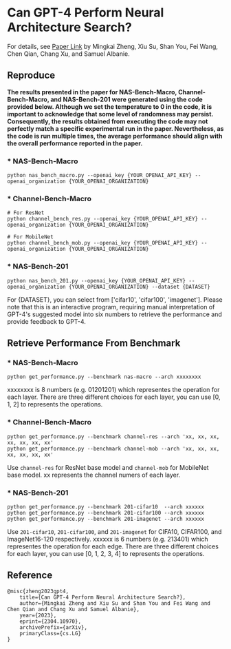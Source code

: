 # Can GPT-4 Perform Neural Architecture Search?

For details, see [Paper Link](https://arxiv.org/pdf/2304.10970.pdf) by Mingkai Zheng, Xiu Su, Shan You, Fei Wang, Chen Qian, Chang Xu, and Samuel Albanie.

## Reproduce
**The results presented in the paper for NAS-Bench-Macro, Channel-Bench-Macro, and NAS-Bench-201 were generated using the code provided below. Although we set the temperature to 0 in the code, it is important to acknowledge that some level of randomness may persist. Consequently, the results obtained from executing the code may not perfectly match a specific experimental run in the paper. Nevertheless, as the code is run multiple times, the average performance should align with the overall performance reported in the paper.**

### * NAS-Bench-Macro 
```
python nas_bench_macro.py --openai_key {YOUR_OPENAI_API_KEY} --openai_organization {YOUR_OPENAI_ORGANIZATION}
```

### * Channel-Bench-Macro 
```
# For ResNet
python channel_bench_res.py --openai_key {YOUR_OPENAI_API_KEY} --openai_organization {YOUR_OPENAI_ORGANIZATION}
```
```
# For MobileNet
python channel_bench_mob.py --openai_key {YOUR_OPENAI_API_KEY} --openai_organization {YOUR_OPENAI_ORGANIZATION}
```

### * NAS-Bench-201
```
python nas_bench_201.py --openai_key {YOUR_OPENAI_API_KEY} --openai_organization {YOUR_OPENAI_ORGANIZATION} --dataset {DATASET}
```
For {DATASET}, you can select from ['cifar10', 'cifar100', 'imagenet']. Please note that this is an interactive program, requiring manual interpretation of GPT-4's suggested model into six numbers to retrieve the performance and provide feedback to GPT-4.


## Retrieve Performance From Benchmark

### * NAS-Bench-Macro 
```
python get_performance.py --benchmark nas-macro --arch xxxxxxxx
```
xxxxxxxx is 8 numbers (e.g. 01201201) which representes the operation for each layer. There are three different choices for each layer, you can use [0, 1, 2] to represents the operations.

### * Channel-Bench-Macro 
```
python get_performance.py --benchmark channel-res --arch 'xx, xx, xx, xx, xx, xx, xx'
python get_performance.py --benchmark channel-mob --arch 'xx, xx, xx, xx, xx, xx, xx'
```
Use ``channel-res`` for ResNet base model and ``channel-mob`` for MobileNet base model. xx represents the channel numers of each layer.


### * NAS-Bench-201
```
python get_performance.py --benchmark 201-cifar10  --arch xxxxxx
python get_performance.py --benchmark 201-cifar100 --arch xxxxxx
python get_performance.py --benchmark 201-imagenet --arch xxxxxx
```
Use ``201-cifar10``, ``201-cifar100``, and ``201-imagenet`` for CIFA10, CIFAR100, and ImageNet16-120 respectively. xxxxxx is 6 numbers (e.g. 213401) which representes the operation for each edge. There are three different choices for each layer, you can use [0, 1, 2, 3, 4] to represents the operations.


## Reference
```
@misc{zheng2023gpt4,
    title={Can GPT-4 Perform Neural Architecture Search?}, 
    author={Mingkai Zheng and Xiu Su and Shan You and Fei Wang and Chen Qian and Chang Xu and Samuel Albanie},
    year={2023},
    eprint={2304.10970},
    archivePrefix={arXiv},
    primaryClass={cs.LG}
}
```
